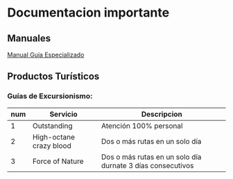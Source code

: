 # Documentacion importante

## Manuales
[Manual Guía Especializado]({{site.baseurl}}/01Manuales/02ManGuiaEspecializado.html)

## Productos Turísticos

### Guías de Excursionismo:
num |Servicio|Descripcion
---|---|---
1| Outstanding| Atención 100% personal 
2| High-octane crazy blood|Dos o más rutas en un solo día
3| Force of Nature|Dos o más rutas en un solo día durnate 3 días consecutivos
